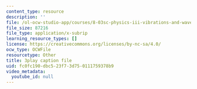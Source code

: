 ```yaml
---
content_type: resource
description: ''
file: /ol-ocw-studio-app/courses/8-03sc-physics-iii-vibrations-and-waves-fall-2016/fc0fc190dbc523f73d750111759378b9_8kcvyoHsXrw.srt
file_size: 87216
file_type: application/x-subrip
learning_resource_types: []
license: https://creativecommons.org/licenses/by-nc-sa/4.0/
ocw_type: OCWFile
resourcetype: Other
title: 3play caption file
uid: fc0fc190-dbc5-23f7-3d75-0111759378b9
video_metadata:
  youtube_id: null
---
```

